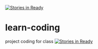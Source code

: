 [![Stories in Ready](https://badge.waffle.io/rdalbah/learn-coding.png?label=ready&title=Ready)](https://waffle.io/rdalbah/learn-coding)
# learn-coding
project coding for class
[![Stories in Ready](https://badge.waffle.io/rdalbah/learn-coding.png?label=ready&title=Ready)](http://waffle.io/rdalbah/learn-coding)
